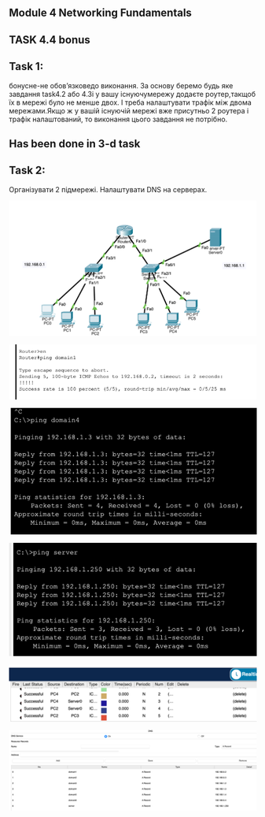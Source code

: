 ## Module 4 Networking Fundamentals
## TASK 4.4 bonus

## Task 1:

бонусне-не обов’язковедо виконання. За основу беремо будь яке завдання task4.2 або 4.3і у вашу існуючумережу додаєте роутер,такщоб їх в мережі було не менше двох. І треба налаштувати трафік між двома мережами.Якщо ж у вашій існуючій мережі вже присутньо 2 роутера і трафік налаштований, то виконання цього завдання не потрібно.

## Has been done in 3-d task

## Task 2:
Організувати 2 підмережі. Налаштувати DNS на серверах.

![Image description](./4.4/1.png)

![Image description](./4.4/2.png)

![Image description](./4.4/3.png)

![Image description](./4.4/4.png)

![Image description](./4.4/5.png)

![Image description](./4.4/6.png)
